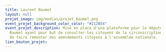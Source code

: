 ```yaml
---
title: Laurent Baumel
layout: null
projet_image: img/medias/projet_baumel.png
event_projet_background_color_color: "#212B54"
event_projet_description: Mise en place d'une plateforme pour le député d'Eure et Loire, Laurent
  Baumel ayant pour but de consulter les citoyens de la circonscription dans le but
  de faire remonter des amendements citoyens à l'assemblée nationale.
lien_bouton_projet: 
---
```


